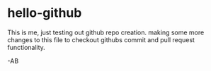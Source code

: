 # hello-github
This is me, just testing out github repo creation.
making some more changes to this file to checkout githubs commit and pull request functionality.

-AB
